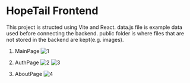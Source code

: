 # HopeTail Frontend

This project is structed using Vite and React.
data.js file is example data used before connecting the backend.
public folder is where files that are not stored in the backend are kept(e.g. images).

1. MainPage
![1](https://github.com/user-attachments/assets/8d42a4bc-86e9-4eaa-99f0-fa77e1421b10)


2. AuthPage
![2](https://github.com/user-attachments/assets/99557b74-9130-442b-b29e-8f120b6a7244)
![3](https://github.com/user-attachments/assets/ba9a59df-80dc-4427-a51e-9c699648aea4)


3. AboutPage
![4](https://github.com/user-attachments/assets/de733e9a-0bdc-40a1-86f2-f690a1355d9d)


